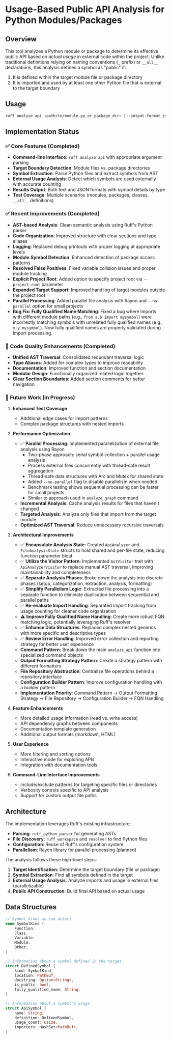 # Usage-Based Public API Analysis for Python Modules/Packages

## Overview

This tool analyzes a Python module or package to determine its effective public API based on _actual usage_ in external code within the project. Unlike traditional definitions relying on naming conventions (`_` prefix) or `__all__` declarations, this analysis defines a symbol as "public" if:

1. It is defined within the target module file or package directory
2. It is imported and used by at least one other Python file that is external to the target boundary

## Usage

```bash
ruff analyze api <path/to/module.py_or_package_dir> [--output-format json] ...
```

## Implementation Status

### ✅ Core Features (Completed)

- **Command-line Interface**: `ruff analyze api` with appropriate argument parsing
- **Target Boundary Detection**: Module files vs. package directories
- **Symbol Extraction**: Parse Python files and extract symbols from AST
- **External Usage Analysis**: Detect which symbols are used externally with accurate counting
- **Results Output**: Both text and JSON formats with symbol details by type
- **Test Coverage**: Multiple scenarios (modules, packages, classes, `__all__` definitions)

### ✅ Recent Improvements (Completed)

- **AST-based Analysis**: Clean semantic analysis using Ruff's Python parser
- **Code Organization**: Improved structure with clear sections and type aliases
- **Logging**: Replaced debug printouts with proper logging at appropriate levels
- **Module.Symbol Detection**: Enhanced detection of package access patterns
- **Resolved False Positives**: Fixed variable collision issues and proper module tracking
- **Explicit Project Root**: Added option to specify project root via `--project-root` parameter
- **Expanded Target Support**: Improved handling of target modules outside the project root
- **Parallel Processing**: Added parallel file analysis with Rayon and `--no-parallel` option for small projects
- **Bug Fix: Fully Qualified Name Matching**: Fixed a bug where imports with different module paths (e.g., `from a.b import mysymbol`) were incorrectly matching symbols with unrelated fully qualified names (e.g., `x.y.mysymbol`). Now fully qualified names are properly validated during import processing.

### 🔄 Code Quality Enhancements (Completed)

- **Unified AST Traversal**: Consolidated redundant traversal logic
- **Type Aliases**: Added for complex types to improve readability
- **Documentation**: Improved function and section documentation
- **Modular Design**: Functionally organized related logic together
- **Clear Section Boundaries**: Added section comments for better navigation

### 🚧 Future Work (In Progress)

1. **Enhanced Test Coverage**

   - Additional edge cases for import patterns
   - Complex package structures with nested imports

2. **Performance Optimization**

   - ✅ **Parallel Processing**: Implemented parallelization of external file analysis using Rayon
     - Two-phase approach: serial symbol collection + parallel usage analysis
     - Process external files concurrently with thread-safe result aggregation
     - Thread-safe data structures with Arc and Mutex for shared state
     - Added `--no-parallel` flag to disable parallelism when needed
     - Benchmark testing shows sequential processing can be faster for small projects
     - Similar to approach used in `analyze_graph` command
   - **Incremental Analysis**: Cache analysis results for files that haven't changed
   - **Targeted Analysis**: Analyze only files that import from the target module
   - **Optimized AST Traversal**: Reduce unnecessary recursive traversals

3. **Architectural Improvements**

   - ✅ **Encapsulate Analysis State**: Created `ApiAnalyzer` and `FileAnalysisState` structs to hold shared and per-file state, reducing function parameter bloat
   - ✅ **Utilize the Visitor Pattern**: Implemented `AstVisitor` trait with `ApiAnalyzerVisitor` to replace manual AST traversal, improving maintainability and completeness
   - ✅ **Separate Analysis Phases**: Broke down the analysis into discrete phases (setup, categorization, extraction, analysis, formatting)
   - ✅ **Simplify Parallelism Logic**: Extracted file processing into a separate function to eliminate duplication between sequential and parallel paths
   - ✅ **Re-evaluate Import Handling**: Separated import tracking from usage counting for cleaner code organization
   - ⚠️ **Improve Fully Qualified Name Handling**: Create more robust FQN matching logic, potentially leveraging Ruff's resolver
   - ✅ **Enhance Data Structures**: Replaced complex nested generics with more specific and descriptive types
   - ✅ **Review Error Handling**: Improved error collection and reporting strategy for better user experience
   - **Command Pattern**: Break down the main `analyze_api` function into specialized command objects
   - **Output Formatting Strategy Pattern**: Create a strategy pattern with different formatters
   - **File Repository Abstraction**: Centralize file operations behind a repository interface
   - **Configuration Builder Pattern**: Improve configuration handling with a builder pattern
   - **Implementation Priority**: Command Pattern → Output Formatting Strategy → File Repository → Configuration Builder → FQN Handling

4. **Feature Enhancements**

   - More detailed usage information (read vs. write access)
   - API dependency graphs between components
   - Documentation template generation
   - Additional output formats (markdown, HTML)

5. **User Experience**

   - More filtering and sorting options
   - Interactive mode for exploring APIs
   - Integration with documentation tools

6. **Command-Line Interface Improvements**
   - Include/exclude patterns for targeting specific files or directories
   - Verbosity controls specific to API analysis
   - Support for custom output file paths

## Architecture

The implementation leverages Ruff's existing infrastructure:

- **Parsing**: `ruff_python_parser` for generating ASTs
- **File Discovery**: `ruff_workspace` and `resolver` to find Python files
- **Configuration**: Reuse of Ruff's configuration system
- **Parallelism**: Rayon library for parallel processing (planned)

The analysis follows these high-level steps:

1. **Target Identification**: Determine the target boundary (file or package)
2. **Symbol Extraction**: Find all symbols defined in the target
3. **External Usage Analysis**: Analyze imports and usage in external files (parallelizable)
4. **Public API Construction**: Build final API based on actual usage

## Data Structures

```rust
// Symbol kinds we can detect
enum SymbolKind {
    Function,
    Class,
    Variable,
    Module,
    Other,
}

// Information about a symbol defined in the target
struct DefinedSymbol {
    kind: SymbolKind,
    location: PathBuf,
    docstring: Option<String>,
    is_public: bool,
    fully_qualified_name: String,
}

// Information about a symbol's usage
struct ApiSymbol {
    name: String,
    definition: DefinedSymbol,
    usage_count: usize,
    importers: HashSet<PathBuf>,
}
```
